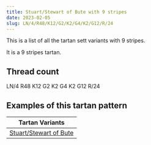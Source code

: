 ```yaml
---
title: Stuart/Stewart of Bute with 9 stripes
date: 2023-02-05
slug: LN/4/R48/K12/G2/K2/G4/K2/G12/R/24
---
```

This is a list of all the tartan sett variants with 9 stripes.

It is a 9 stripes tartan.


## Thread count
LN/4 R48 K12 G2 K2 G4 K2 G12 R/24

## Examples of this tartan pattern

| Tartan Variants |
|---------------|
| [Stuart/Stewart of Bute](/variants/ln/4/r48/k12/g2/k2/g4/k2/g12/r/24-g008000-k000000-lne0e0e0-rc00000)||
